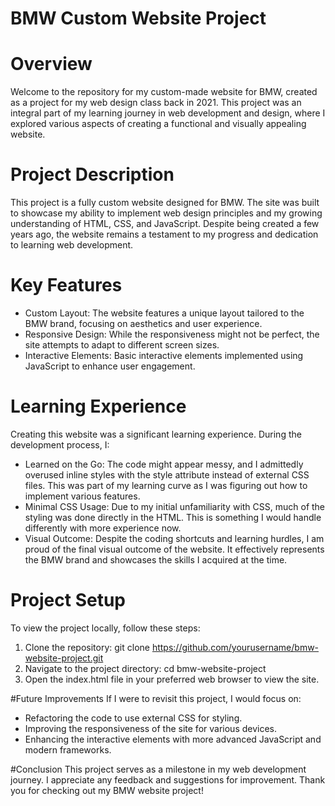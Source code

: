 # BMW Custom Website Project
# Overview
Welcome to the repository for my custom-made website for BMW, created as a project for my web design class back in 2021. This project was an integral part of my learning journey in web development and design, where I explored various aspects of creating a functional and visually appealing website.

# Project Description
This project is a fully custom website designed for BMW. The site was built to showcase my ability to implement web design principles and my growing understanding of HTML, CSS, and JavaScript. Despite being created a few years ago, the website remains a testament to my progress and dedication to learning web development.

# Key Features
* Custom Layout: The website features a unique layout tailored to the BMW brand, focusing on aesthetics and user experience.
* Responsive Design: While the responsiveness might not be perfect, the site attempts to adapt to different screen sizes.
* Interactive Elements: Basic interactive elements implemented using JavaScript to enhance user engagement.

# Learning Experience
Creating this website was a significant learning experience. During the development process, I:
* Learned on the Go: The code might appear messy, and I admittedly overused inline styles with the style attribute instead of external CSS files. This was part of my learning curve as I was figuring out how to implement various features.
* Minimal CSS Usage: Due to my initial unfamiliarity with CSS, much of the styling was done directly in the HTML. This is something I would handle differently with more experience now.
* Visual Outcome: Despite the coding shortcuts and learning hurdles, I am proud of the final visual outcome of the website. It effectively represents the BMW brand and showcases the skills I acquired at the time.

# Project Setup
To view the project locally, follow these steps:
1. Clone the repository:
git clone https://github.com/yourusername/bmw-website-project.git
2. Navigate to the project directory:
cd bmw-website-project
3. Open the index.html file in your preferred web browser to view the site.

#Future Improvements
If I were to revisit this project, I would focus on:
* Refactoring the code to use external CSS for styling.
* Improving the responsiveness of the site for various devices.
* Enhancing the interactive elements with more advanced JavaScript and modern frameworks.

#Conclusion
This project serves as a milestone in my web development journey. I appreciate any feedback and suggestions for improvement. Thank you for checking out my BMW website project!
